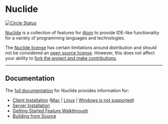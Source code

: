 # Nuclide

[![Circle Status](https://circleci.com/gh/facebook/nuclide/tree/master.svg?style=shield&circle-token=a805ec51c07ae99799ce548795383dd1f1e4dc76)](https://circleci.com/gh/facebook/nuclide)

[Nuclide](http://nuclide.io/) is a collection of features for [Atom](https://atom.io/) to provide IDE-like functionality for a variety of programming languages and technologies.

The [Nuclide license](https://github.com/facebook/nuclide/blob/master/LICENSE) has certain limitations around distribution and should not be considered an [open source license](https://opensource.org/licenses/alphabetical). However, this does not affect your ability to [fork the project and make contributions](https://github.com/facebook/nuclide/blob/master/CONTRIBUTING.md).

---

## Documentation

The [full documentation](http://nuclide.io/docs) for Nuclide provides information for:

- [Client Installation](http://nuclide.io/docs/editor/setup) ([Mac](http://nuclide.io/docs/editor/setup/#mac) | [Linux](http://nuclide.io/docs/editor/setup/#linux) | [Windows is not supported](http://nuclide.io/docs/editor/setup/#windows))
- [Server Installation](http://nuclide.io/docs/editor/setup/#installing-nuclide-server)
- [Getting Started Feature Walkthrough](http://nuclide.io/docs/quick-start/getting-started/)
- [Building from Source](https://github.com/stowball/nuclide/blob/master/docs/_docs/advanced-topics/building-from-source.md#building)
